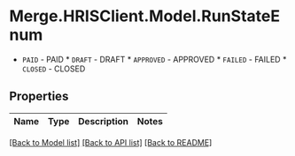 # Merge.HRISClient.Model.RunStateEnum
* `PAID` - PAID * `DRAFT` - DRAFT * `APPROVED` - APPROVED * `FAILED` - FAILED * `CLOSED` - CLOSED

## Properties

Name | Type | Description | Notes
------------ | ------------- | ------------- | -------------

[[Back to Model list]](../README.md#documentation-for-models) [[Back to API list]](../README.md#documentation-for-api-endpoints) [[Back to README]](../README.md)

